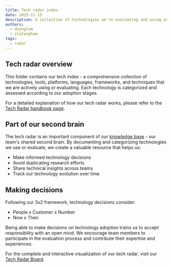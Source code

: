 ```yaml
---
title: Tech radar index
date: 2023-11-15
description: A collection of technologies we're evaluating and using across our projects
authors:
  - duynglam
  - zlatanpham
tags:
  - radar
---
```


## Tech radar overview

This folder contains our tech index - a comprehensive collection of technologies, tools, platforms, languages, frameworks, and techniques that we are actively using or evaluating. Each technology is categorized and assessed according to our adoption stages.

For a detailed explanation of how our tech radar works, please refer to the [Tech Radar handbook page](https://github.com/dwarvesf/handbook/blob/master/community/radar.md).

## Part of our second brain

The tech radar is an important component of our [knowledge base](https://github.com/dwarvesf/handbook/blob/master/knowledge-base.md) - our team's shared second brain. By documenting and categorizing technologies we use or evaluate, we create a valuable resource that helps us:

- Make informed technology decisions
- Avoid duplicating research efforts
- Share technical insights across teams
- Track our technology evolution over time

## Making decisions

Following our 3x2 framework, technology decisions consider:

- People x Customer x Number
- Now x Then

Being able to make decisions on technology adoption trains us to accept responsibility with an open mind. We encourage team members to participate in the evaluation process and contribute their expertise and experiences.

For the complete and interactive visualization of our tech radar, visit our [Tech Radar Board](https://radar.d.foundation/).
